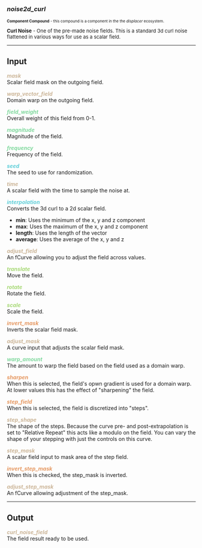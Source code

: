 ### ***noise2d_curl***
<font size = 1>**Component Compound** - this compound is a component in the the *displacer* ecosystem.<br /><br /></font>
<font size = 2>**Curl Noise** - One of the pre-made noise fields.  This is a standard 3d curl noise flattened in various ways for use as a scalar field.</font><br />

***
## Input
<span style="color:#CCB699">***mask***</span>
<br />Scalar field mask on the outgoing field.

<span style="color:#CCB699">***warp_vector_field***</span>
<br />Domain warp on the outgoing field.

<span style="color:#82D99F">***field_weight***</span>
<br />Overall weight of this field from 0-1.

<span style="color:#82D99F">***magnitude***</span>
<br />Magnitude of the field.

<span style="color:#82D99F">***frequency***</span>
<br />Frequency of the field.

<span style="color:#62CFD9">***seed***</span>
<br />The seed to use for randomization.

<span style="color:#CCB699">***time***</span>
<br />A scalar field with the time to sample the noise at. 

<span style="color:#62CFD9">***interpolation***</span>
<br />Converts the 3d curl to a 2d scalar field.
- **min**:  Uses the minimum of the x, y and z component
- **max**:  Uses the maximum of the x, y and z component
- **length**:  Uses the length of the vector
- **average**:  Uses the average of the x, y and z

<span style="color:#CCB699">***adjust_field***</span>
<br />An fCurve allowing you to adjust the field across values.

<span style="color:#A8D977">***translate***</span>
<br />Move the field.

<span style="color:#A8D977">***rotate***</span>
<br />Rotate the field.

<span style="color:#A8D977">***scale***</span>
<br />Scale the field.

<span style="color:#E69963">***invert_mask***</span>
<br />Inverts the scalar field mask.

<span style="color:#CCB699">***adjust_mask***</span>
<br />A curve input that adjusts the scalar field mask.

<span style="color:#82D99F">***warp_amount***</span>
<br />The amount to warp the field based on the field used as a domain warp.

<span style="color:#E69963">***sharpen***</span>
<br />When this is selected, the field's opwn gradient is used for a domain warp.  At lower values this has the effect of "sharpening" the field.

<span style="color:#E69963">***step_field***</span>
<br />When this is selected, the field is discretized into "steps".

<span style="color:#CCB699">***step_shape***</span>
<br />The shape of the steps.  Because the curve pre- and post-extrapolation is set to "Relative Repeat" this acts like a modulo on the field.  You can vary the shape of your stepping with just the controls on this curve.

<span style="color:#CCB699">***step_mask***</span>
<br />A scalar field input to mask area of the step field.

<span style="color:#E69963">***invert_step_mask***</span>
<br />When this is checked, the step_mask is inverted.

<span style="color:#CCB699">***adjust_step_mask***</span>
<br />An fCurve allowing adjustment of the step_mask.

***
## Output
<span style="color:#CCB699">***curl_noise_field***</span>
<br />The field result ready to be used.

